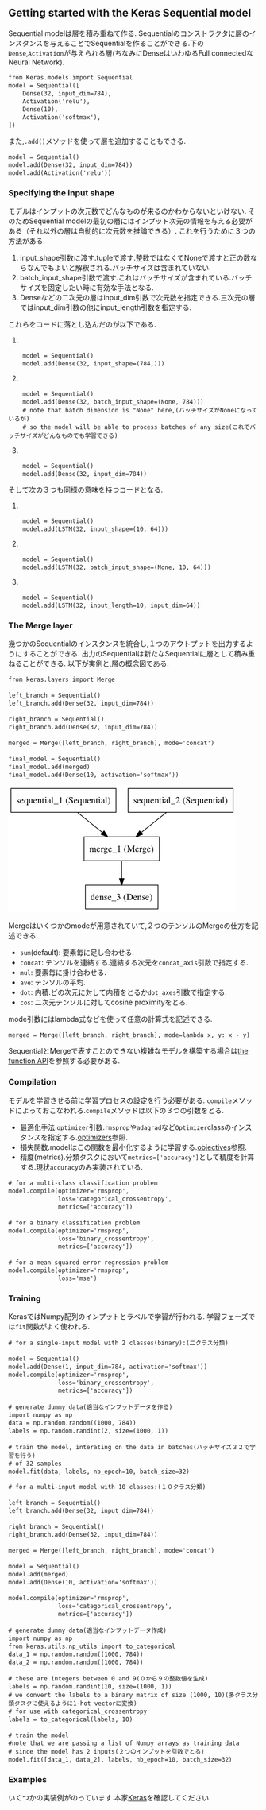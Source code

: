 ## Getting started with the Keras Sequential model
Sequential modelは層を積み重ねて作る.
Sequentialのコンストラクタに層のインスタンスを与えることでSequentialを作ることができる.下の`Dense`,`Activation`が与えられる層(ちなみにDenseはいわゆるFull connectedなNeural Network).
```
from Keras.models import Sequential
model = Sequential([
	Dense(32, input_dim=784),
	Activation('relu'),
	Dense(10),
	Activation('softmax'),
])
```
また,`.add()`メソッドを使って層を追加することもできる.
```
model = Sequential()
model.add(Dense(32, input_dim=784))
model.add(Activation('relu'))
```

### Specifying the input shape
モデルはインプットの次元数でどんなものが来るのかわからないといけない.
そのためSequential modelの最初の層にはインプット次元の情報を与える必要がある（それ以外の層は自動的に次元数を推論できる）.
これを行うために３つの方法がある.

1. input_shape引数に渡す.tupleで渡す.整数ではなくてNoneで渡すと正の数ならなんでもよいと解釈される.バッチサイズは含まれていない.
2. batch_input_shape引数で渡す.これはバッチサイズが含まれている.バッチサイズを固定したい時に有効な手法となる.
3. Denseなどの二次元の層はinput_dim引数で次元数を指定できる.三次元の層ではinput_dim引数の他にinput_length引数を指定する.

これらをコードに落とし込んだのが以下である.

1. 
```
	model = Sequential()
	model.add(Dense(32, input_shape=(784,)))
```
2. 
```
	model = Sequential()
	model.add(Dense(32, batch_input_shape=(None, 784)))
	# note that batch dimension is "None" here,(バッチサイズがNoneになっているが)
	# so the model will be able to process batches of any size(これでバッチサイズがどんなものでも学習できる)
```
3. 
```
	model = Sequential()
	model.add(Dense(32, input_dim=784))
```

そして次の３つも同様の意味を持つコードとなる.

1. 
```
	model = Sequential()
	model.add(LSTM(32, input_shape=(10, 64)))
```
2. 
```
	model = Sequential()
	model.add(LSTM(32, batch_input_shape=(None, 10, 64)))
```
3. 
```
	model = Sequential()
	model.add(LSTM(32, input_length=10, input_dim=64))
```

### The Merge layer
幾つかのSequentialのインスタンスを統合し,１つのアウトプットを出力するようにすることができる.
出力のSequentialは新たなSequentialに層として積み重ねることができる.
以下が実例と,層の概念図である.
```
from keras.layers import Merge

left_branch = Sequential()
left_branch.add(Dense(32, input_dim=784))

right_branch = Sequential()
right_branch.add(Dense(32, input_dim=784))

merged = Merge([left_branch, right_branch], mode='concat')

final_model = Sequential()
final_model.add(merged)
final_model.add(Dense(10, activation='softmax'))
```
![merge](two_branches_sequential_model.png)

Mergeはいくつかのmodeが用意されていて,２つのテンソルのMergeの仕方を記述できる.
+ `sum`(default): 要素毎に足し合わせる.
+ `concat`: テンソルを連結する.連結する次元を`concat_axis`引数で指定する.
+ `mul`: 要素毎に掛け合わせる.
+ `ave`: テンソルの平均.
+ `dot`: 内積.どの次元に対して内積をとるか`dot_axes`引数で指定する.
+ `cos`: 二次元テンソルに対してcosine proximityをとる.

mode引数にはlambda式などを使って任意の計算式を記述できる.
```
merged = Merge([left_branch, right_branch], mode=lambda x, y: x - y)
```
SequentialとMergeで表すことのできない複雑なモデルを構築する場合は[the function API](http://keras.io/getting-started/functional-api-guide)を参照する必要がある.

### Compilation
モデルを学習させる前に学習プロセスの設定を行う必要がある.
`compile`メソッドによっておこなわれる.`compile`メソッドは以下の３つの引数をとる.
+ 最適化手法.`optimizer`引数.`rmsprop`や`adagrad`など`Optimizer`classのインスタンスを指定する.[optimizers](http://keras.io/optimizers)参照.
+ 損失関数.modelはこの関数を最小化するように学習する.[objectives](http://keras.io/objectives)参照.
+ 精度(metrics).分類タスクにおいて`metrics=['accuracy']`として精度を計算する.現状`accuracy`のみ実装されている.


```
# for a multi-class classification problem
model.compile(optimizer='rmsprop',
			  loss='categorical_crossentropy',
			  metrics=['accuracy'])

# for a binary classification problem
model.compile(optimizer='rmsprop',
			  loss='binary_crossentropy',
			  metrics=['accuracy'])

# for a mean squared error regression problem
model.compile(optimizer='rmsprop',
			  loss='mse')
```

### Training
KerasではNumpy配列のインプットとラベルで学習が行われる.
学習フェーズでは`fit`関数がよく使われる.

```
# for a single-input model with 2 classes(binary):(二クラス分類)

model = Sequential()
model.add(Dense(1, input_dim=784, activation='softmax'))
model.compile(optimizer='rmsprop',
			  loss='binary_crossentropy',
			  metrics=['accuracy'])

# generate dummy data(適当なインプットデータを作る)
import numpy as np
data = np.random.random((1000, 784))
labels = np.random.randint(2, size=(1000, 1))

# train the model, interating on the data in batches(バッチサイズ３２で学習を行う)
# of 32 samples
model.fit(data, labels, nb_epoch=10, batch_size=32)
```

```
# for a multi-input model with 10 classes:(１０クラス分類)

left_branch = Sequential()
left_branch.add(Dense(32, input_dim=784))

right_branch = Sequential()
right_branch.add(Dense(32, input_dim=784))

merged = Merge([left_branch, right_branch], mode='concat')

model = Sequential()
model.add(merged)
model.add(Dense(10, activation='softmax'))

model.compile(optimizer='rmsprop',
			  loss='categorical_crossentropy',
			  metrics=['accuracy'])

# generate dummy data(適当なインプットデータ作成)
import numpy as np
from keras.utils.np_utils import to_categorical
data_1 = np.random.random((1000, 784))
data_2 = np.random.random((1000, 784))

# these are integers between 0 and 9(０から９の整数値を生成)
labels = np.random.randint(10, size=(1000, 1))
# we convert the labels to a binary matrix of size (1000, 10)(多クラス分類タスクに使えるように1-hot vectorに変換)
# for use with categorical_crossentropy
labels = to_categorical(labels, 10)

# train the model
#note that we are passing a list of Numpy arrays as training data
# since the model has 2 inputs(２つのインプットを引数でとる)
model.fit([data_1, data_2], labels, nb_epoch=10, batch_size=32)
```

### Examples
いくつかの実装例がのっています.本家[Keras](http://keras.io/getting-started/sequential-model-guide/)を確認してください.

